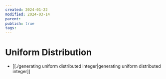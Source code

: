 ```yaml
---
created: 2024-01-22
modified: 2024-03-14
parent: 
publish: true
tags: 
---
```


# Uniform Distribution
- [[./generating uniform distributed integer|generating uniform distributed integer]]